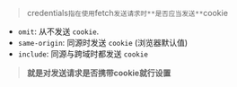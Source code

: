> credentials` 指在使用 `fetch` 发送请求时**是否应当发送** `cookie

- `omit`: 从不发送 `cookie`.
- `same-origin`: 同源时发送 `cookie` (浏览器默认值)
- `include`: 同源与跨域时都发送 `cookie`

> **就是对发送请求是否携带cookie就行设置**